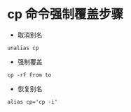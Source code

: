 # cp 命令强制覆盖步骤
- 取消别名
```
unalias cp
```
- 强制覆盖
```
cp -rf from to
```
- 恢复别名
```
alias cp='cp -i'
```